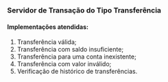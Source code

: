 ### Servidor de Transação do Tipo Transferência ###

#### Implementações atendidas: ####
1. Transferência válida;
2. Transferência com saldo insuficiente;
3. Transferência para uma conta inexistente;
4. Transferência com valor inválido;
5. Verificação de histórico de transferências.